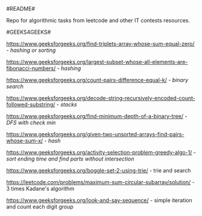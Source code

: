 #README#

Repo for algorithmic tasks from leetcode and other IT contests resources.

#GEEKS4GEEKS#

https://www.geeksforgeeks.org/find-triplets-array-whose-sum-equal-zero/ - *hashing or sorting*

https://www.geeksforgeeks.org/largest-subset-whose-all-elements-are-fibonacci-numbers/ - *hashing*

https://www.geeksforgeeks.org/count-pairs-difference-equal-k/ - *binary search*

https://www.geeksforgeeks.org/decode-string-recursively-encoded-count-followed-substring/ - *stacks*

https://www.geeksforgeeks.org/find-minimum-depth-of-a-binary-tree/ - *DFS with check min*

https://www.geeksforgeeks.org/given-two-unsorted-arrays-find-pairs-whose-sum-x/ - *hash*

https://www.geeksforgeeks.org/activity-selection-problem-greedy-algo-1/ - *sort ending time and find parts without intersection*

https://www.geeksforgeeks.org/boggle-set-2-using-trie/ - trie and search

https://leetcode.com/problems/maximum-sum-circular-subarray/solution/ - 3 times Kadane's algorithm

https://www.geeksforgeeks.org/look-and-say-sequence/ - simple iteration and count each digit group